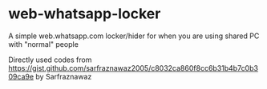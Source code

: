 # web-whatsapp-locker
A simple web.whatsapp.com locker/hider for when you are using shared PC with "normal" people

Directly used codes from https://gist.github.com/sarfraznawaz2005/c8032ca860f8cc6b31b4b7c0b309ca9e by Sarfraznawaz
